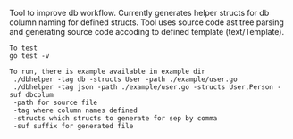 Tool to improve db workflow.
	Currently generates helper structs for db column naming for defined structs.
	Tool uses source code ast tree parsing and generating source code accoding to defined template (text/Template).
```
To test 
go test -v

To run, there is example available in example dir
 ./dbhelper -tag db -structs User -path ./example/user.go
 ./dbhelper -tag json -path ./example/user.go -structs User,Person -suf dbcolum
 -path for source file
 -tag where column names defined
 -structs which structs to generate for sep by comma
 -suf suffix for generated file
```
